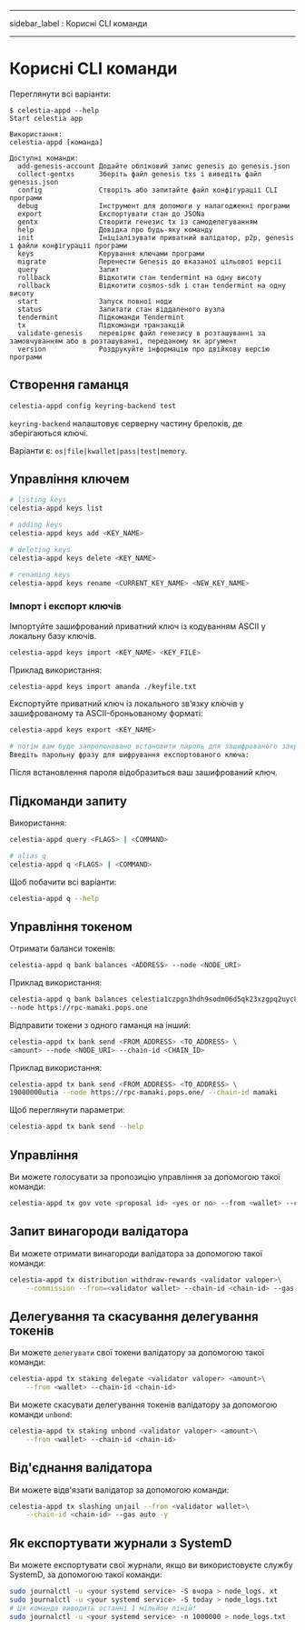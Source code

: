 - - -
sidebar_label : Корисні CLI команди
- - -

# Корисні CLI команди

Переглянути всі варіанти:

```console
$ celestia-appd --help
Start celestia app

Використання:
celestia-appd [команда]

Доступні команди:
  add-genesis-account Додайте обліковий запис genesis до genesis.json
  collect-gentxs      Зберіть файл genesis txs і виведіть файл genesis.json
  config              Створіть або запитайте файл конфігурації CLI програми
  debug               Інструмент для допомоги у налагодженні програми
  export              Експортувати стан до JSONa
  gentx               Створити генезис tx із самоделегуванням
  help                Довідка про будь-яку команду
  init                Ініціалізувати приватний валідатор, p2p, genesis і файли конфігурації програми
  keys                Керування ключами програми
  migrate             Перенести Genesis до вказаної цільової версії
  query               Запит
  rollback            Відкотити стан tendermint на одну висоту
  rollback            Відкотити cosmos-sdk і стан tendermint на одну висоту
  start               Запуск повної ноди
  status              Запитати стан віддаленого вузла
  tendermint          Підкоманди Tendermint
  tx                  Підкоманди транзакцій
  validate-genesis    перевіряє файл генезису в розташуванні за замовчуванням або в розташуванні, переданому як аргумент
  version             Роздрукуйте інформацію про двійкову версію програми
```

## Створення гаманця

```sh
celestia-appd config keyring-backend test
```

`keyring-backend` налаштовує серверну частину брелоків, де зберігаються ключі.

Варіанти є: `os|file|kwallet|pass|test|memory`.

## Управління ключем

```sh
# listing keys
celestia-appd keys list

# adding keys
celestia-appd keys add <KEY_NAME>

# deleting keys
celestia-appd keys delete <KEY_NAME>

# renaming keys
celestia-appd keys rename <CURRENT_KEY_NAME> <NEW_KEY_NAME>
```

### Імпорт і експорт ключів

Імпортуйте зашифрований приватний ключ із кодуванням ASCII у локальну базу ключів.

```sh
celestia-appd keys import <KEY_NAME> <KEY_FILE>
```

Приклад використання:

```sh
celestia-appd keys import amanda ./keyfile.txt
```

Експортуйте приватний ключ із локального зв’язку ключів у зашифрованому та ASCII-броньованому форматі:

```sh
celestia-appd keys export <KEY_NAME>

# потім вам буде запропоновано встановити пароль для зашифрованого закритого ключа:
Введіть парольну фразу для шифрування експортованого ключа:
```

Після встановлення пароля відобразиться ваш зашифрований ключ.

## Підкоманди запиту

Використання:

```sh
celestia-appd query <FLAGS> | <COMMAND>

# alias q
celestia-appd q <FLAGS> | <COMMAND>
```

Щоб побачити всі варіанти:

```sh
celestia-appd q --help
```

## Управління токеном

Отримати баланси токенів:

```sh
celestia-appd q bank balances <ADDRESS> --node <NODE_URI>
```

Приклад використання:

```sh
celestia-appd q bank balances celestia1czpgn3hdh9sodm06d5qk23xzgpq2uyc8ggdqgw \
--node https://rpc-mamaki.pops.one
```

Відправити токени з одного гаманця на інший:

```sh
celestia-appd tx bank send <FROM_ADDRESS> <TO_ADDRESS> \
<amount> --node <NODE_URI> --chain-id <CHAIN_ID>
```

Приклад використання:

```sh
celestia-appd tx bank send <FROM_ADDRESS> <TO_ADDRESS> \
19000000utia --node https://rpc-mamaki.pops.one/ --chain-id mamaki
```

Щоб переглянути параметри:

```sh
celestia-appd tx bank send --help
```

## Управління

Ви можете голосувати за пропозицію управління за допомогою такої команди:

```sh
celestia-appd tx gov vote <proposal id> <yes or no> --from <wallet> --chain-id <chain-id>
```

## Запит винагороди валідатора

Ви можете отримати винагороди валідатора за допомогою такої команди:

```sh
celestia-appd tx distribution withdraw-rewards <validator valoper>\
    --commission --from=<validator wallet> --chain-id <chain-id> --gas auto -y
```

## Делегування та скасування делегування токенів

Ви можете `делегувати` свої токени валідатору за допомогою такої команди:

```sh
celestia-appd tx staking delegate <validator valoper> <amount>\
    --from <wallet> --chain-id <chain-id>
```

Ви можете скасувати делегування токенів валідатору за допомогою команди `unbond`:

```sh
celestia-appd tx staking unbond <validator valoper> <amount>\
    --from <wallet> --chain-id <chain-id>
```

## Від'єднання валідатора

Ви можете відв'язати валідатор за допомогою команди:

```sh
celestia-appd tx slashing unjail --from <validator wallet>\
    --chain-id <chain-id> --gas auto -y
```

## Як експортувати журнали з SystemD

Ви можете експортувати свої журнали, якщо ви використовуєте службу SystemD, за допомогою такої команди:

```sh
sudo journalctl -u <your systemd service> -S вчора > node_logs. xt
sudo journalctl -u <your systemd service> -S today > node_logs.txt
# Ця команда виводить останні 1 мільйон ліній!
sudo journalctl -u <your systemd service> -n 1000000 > node_logs.txt
```
